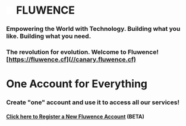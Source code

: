# ![icon20x20](https://raw.githubusercontent.com/fluwence/branding/main/icons/fluwence_icon_20x20.png) FLUWENCE

### Empowering the World with Technology. Building what you like. Building what you need.
### The revolution for evolution. Welcome to Fluwence! **[https://fluwence.cf](//canary.fluwence.cf)**

# One Account for Everything

### Create "one" account and use it to access all our services!

#### [Click here to Register a New Fluwence Account](//canary.fluwence.cf/account/register) **(BETA)**
